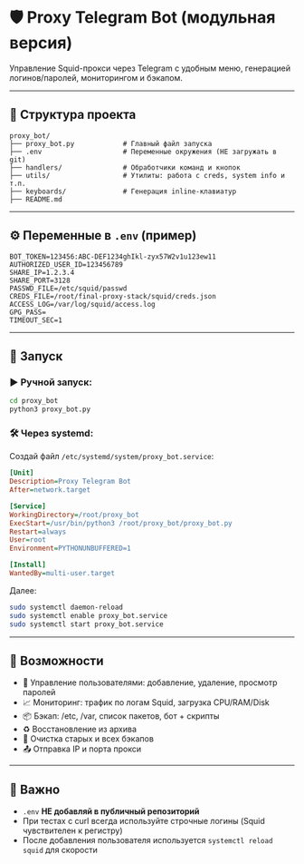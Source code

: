 # 🛡 Proxy Telegram Bot (модульная версия)

Управление Squid-прокси через Telegram с удобным меню, генерацией логинов/паролей, мониторингом и бэкапом.

---

## 📁 Структура проекта

```
proxy_bot/
├── proxy_bot.py            # Главный файл запуска
├── .env                    # Переменные окружения (НЕ загружать в git)
├── handlers/               # Обработчики команд и кнопок
├── utils/                  # Утилиты: работа с creds, system info и т.п.
├── keyboards/              # Генерация inline-клавиатур
├── README.md
```

---

## ⚙️ Переменные в `.env` (пример)

```env
BOT_TOKEN=123456:ABC-DEF1234ghIkl-zyx57W2v1u123ew11
AUTHORIZED_USER_ID=123456789
SHARE_IP=1.2.3.4
SHARE_PORT=3128
PASSWD_FILE=/etc/squid/passwd
CREDS_FILE=/root/final-proxy-stack/squid/creds.json
ACCESS_LOG=/var/log/squid/access.log
GPG_PASS=
TIMEOUT_SEC=1
```

---

## 🚀 Запуск

### ▶️ Ручной запуск:

```bash
cd proxy_bot
python3 proxy_bot.py
```

### 🛠 Через systemd:

Создай файл `/etc/systemd/system/proxy_bot.service`:

```ini
[Unit]
Description=Proxy Telegram Bot
After=network.target

[Service]
WorkingDirectory=/root/proxy_bot
ExecStart=/usr/bin/python3 /root/proxy_bot/proxy_bot.py
Restart=always
User=root
Environment=PYTHONUNBUFFERED=1

[Install]
WantedBy=multi-user.target
```

Далее:

```bash
sudo systemctl daemon-reload
sudo systemctl enable proxy_bot.service
sudo systemctl start proxy_bot.service
```

---

## 🔧 Возможности

- 👥 Управление пользователями: добавление, удаление, просмотр паролей
- 📈 Мониторинг: трафик по логам Squid, загрузка CPU/RAM/Disk
- 📦 Бэкап: /etc, /var, список пакетов, бот + скрипты
- ♻️ Восстановление из архива
- 🧨 Очистка старых и всех бэкапов
- 📤 Отправка IP и порта прокси

---

## 📌 Важно

- `.env` **НЕ добавляй в публичный репозиторий**
- При тестах с curl всегда используйте строчные логины (Squid чувствителен к регистру)
- После добавления пользователя используется `systemctl reload squid` для скорости

